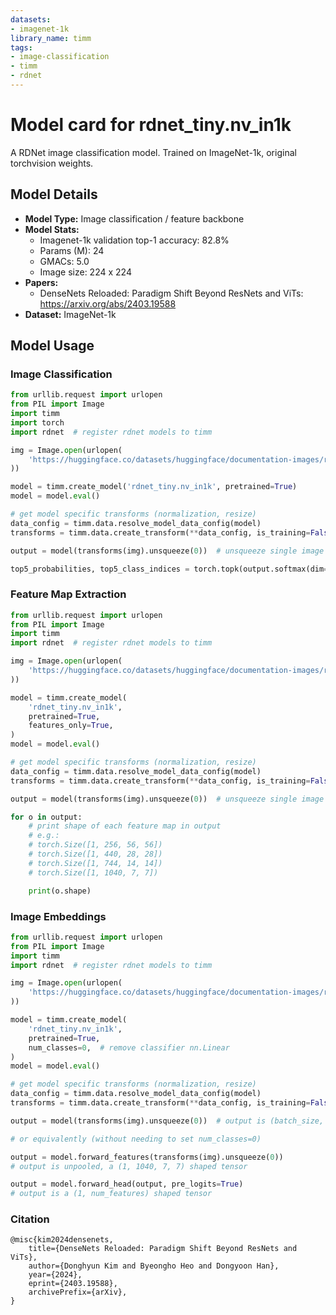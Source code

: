 ```yaml
---
datasets:
- imagenet-1k
library_name: timm
tags:
- image-classification
- timm
- rdnet
---
```

# Model card for rdnet_tiny.nv_in1k

A RDNet image classification model. Trained on ImageNet-1k, original torchvision weights.

## Model Details
- **Model Type:** Image classification / feature backbone
- **Model Stats:**
  - Imagenet-1k validation top-1 accuracy: 82.8%
  - Params (M): 24
  - GMACs: 5.0
  - Image size: 224 x 224
- **Papers:**
  - DenseNets Reloaded: Paradigm Shift Beyond ResNets and ViTs: https://arxiv.org/abs/2403.19588
- **Dataset:** ImageNet-1k

## Model Usage
### Image Classification
```python
from urllib.request import urlopen
from PIL import Image
import timm
import torch
import rdnet  # register rdnet models to timm

img = Image.open(urlopen(
    'https://huggingface.co/datasets/huggingface/documentation-images/resolve/main/beignets-task-guide.png'
))

model = timm.create_model('rdnet_tiny.nv_in1k', pretrained=True)
model = model.eval()

# get model specific transforms (normalization, resize)
data_config = timm.data.resolve_model_data_config(model)
transforms = timm.data.create_transform(**data_config, is_training=False)

output = model(transforms(img).unsqueeze(0))  # unsqueeze single image into batch of 1

top5_probabilities, top5_class_indices = torch.topk(output.softmax(dim=1) * 100, k=5)
```

### Feature Map Extraction
```python
from urllib.request import urlopen
from PIL import Image
import timm
import rdnet  # register rdnet models to timm

img = Image.open(urlopen(
    'https://huggingface.co/datasets/huggingface/documentation-images/resolve/main/beignets-task-guide.png'
))

model = timm.create_model(
    'rdnet_tiny.nv_in1k',
    pretrained=True,
    features_only=True,
)
model = model.eval()

# get model specific transforms (normalization, resize)
data_config = timm.data.resolve_model_data_config(model)
transforms = timm.data.create_transform(**data_config, is_training=False)

output = model(transforms(img).unsqueeze(0))  # unsqueeze single image into batch of 1

for o in output:
    # print shape of each feature map in output
    # e.g.:
    # torch.Size([1, 256, 56, 56])
    # torch.Size([1, 440, 28, 28])
    # torch.Size([1, 744, 14, 14])
    # torch.Size([1, 1040, 7, 7])

    print(o.shape)
```

### Image Embeddings
```python
from urllib.request import urlopen
from PIL import Image
import timm
import rdnet  # register rdnet models to timm

img = Image.open(urlopen(
    'https://huggingface.co/datasets/huggingface/documentation-images/resolve/main/beignets-task-guide.png'
))

model = timm.create_model(
    'rdnet_tiny.nv_in1k',
    pretrained=True,
    num_classes=0,  # remove classifier nn.Linear
)
model = model.eval()

# get model specific transforms (normalization, resize)
data_config = timm.data.resolve_model_data_config(model)
transforms = timm.data.create_transform(**data_config, is_training=False)

output = model(transforms(img).unsqueeze(0))  # output is (batch_size, num_features) shaped tensor

# or equivalently (without needing to set num_classes=0)

output = model.forward_features(transforms(img).unsqueeze(0))
# output is unpooled, a (1, 1040, 7, 7) shaped tensor

output = model.forward_head(output, pre_logits=True)
# output is a (1, num_features) shaped tensor
```

### Citation
```
@misc{kim2024densenets,
    title={DenseNets Reloaded: Paradigm Shift Beyond ResNets and ViTs}, 
    author={Donghyun Kim and Byeongho Heo and Dongyoon Han},
    year={2024},
    eprint={2403.19588},
    archivePrefix={arXiv},
}
```